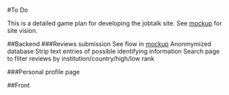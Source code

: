 #To Do

This is a detailed game plan for developing the jobtalk site. See [mockup](https://github.com/voxverus/JobTalk/blob/master/jobTalk%20mockup.pdf) for site vision.

##Backend
###Reviews submission
See flow in [mockup](https://github.com/voxverus/JobTalk/blob/master/jobTalk%20mockup.pdf)
Anonmymized database
Strip text entries of possible identifying information
Search page to filter reviews by institution/country/high/low rank

###Personal profile page

##Front

